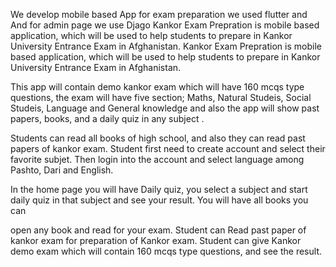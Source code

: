 We develop mobile based App for exam preparation we used flutter and And for admin page we use Djago Kankor Exam Prepration is mobile based application, which will be used to help students to prepare in Kankor University Entrance Exam in Afghanistan.
Kankor Exam Prepration is mobile based application, which will be used to help students to prepare in
Kankor University Entrance Exam in Afghanistan.

This app will contain demo kankor exam which will have 160 mcqs type questions, the exam will have five section;
Maths, Natural Studeis, Social Studeis, Language and General knowledge and also the app will show past papers, books,
and a daily quiz in any subject .

Students can read all books of high school, and also they can read past papers of kankor exam.
Student first need to create account and select their favorite subjet. Then login into the account and 
select language among Pashto, Dari and English.

In the home page you will have Daily quiz, you select a subject and start daily quiz in that subject and 
see your result. You will have all books you can 

open any book and read for your exam. Student can Read past paper of kankor exam for preparation of Kankor exam.
Student can give Kankor demo exam which will contain 160 mcqs type questions, and see the result.
